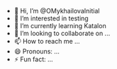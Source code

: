 - 👋 Hi, I’m @OMykhailovaInitial
- 👀 I’m interested in testing
- 🌱 I’m currently learning Katalon
- 💞️ I’m looking to collaborate on ...
- 📫 How to reach me ...
- 😄 Pronouns: ...
- ⚡ Fun fact: ...

<!---
OMykhailovaInitial/OMykhailovaInitial is a ✨ special ✨ repository because its `README.md` (this file) appears on your GitHub profile.
You can click the Preview link to take a look at your changes.
--->
